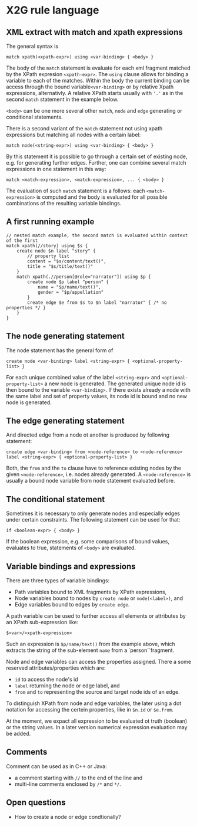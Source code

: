 # X2G rule language


## XML extract with match and xpath expressions

The general syntax is

`match xpath(<xpath-expr>) using <var-binding> { <body> }`

The body of the `match` statement is evaluate for each xml fragment matched by the XPath expresion `<xpath-expr>`.  The `using` clause allows for binding a variable to each of the matches.  Within the body the current binding can be access through the bound variable`<var-binding>` or by relative Xpath expressions, alternativly.  A relative XPath starts usually with `'.'` as in the second `match` statement in the example below.

`<body>` can be one more several other `match`, `node` and `edge` generating or conditional statements.

There is a second variant of the `match` statement not using xpath expressions but matching all nodes with a certain label:

`match node(<string-expr>) using <var-binding> { <body> }`

By this statement it is possible to go through a certain set of existing node, e.g. for generating further edges.  Further, one can combine several match expressions in one statement in this way:

`match <match-expression>, <match-expression>, ... { <body> }`

The evaluation of such `match` statement is a follows: each `<match-expression>` is computed and the body is evaluated for all possible combinations of the resulting variable bindings.

## A first running example

```
// nested match example, the second match is evaluated within context of the first
match xpath(//story) using $s {
    create node $n label "story" {
        // property list
        content = "$s/content/text()",
        title = "$s/title/text()"
    }
    match xpath(.//person[@role="narrator"]) using $p {
        create node $p label "person" {
            name = "$p/name/text()",
            gender = "$p/appellation"
        }
        create edge $e from $s to $n label "narrator" { /* no properties */ }
    }
}
```

## The node generating statement

The node statement has the general form of

`create node <var-binding> label <string-expr> { <optional-property-list> }`

For each unique combined value of the label `<string-expr>` and `<optional-property-list>` a new node is generated.  The generated unique node id is then bound to the variable `<var-binding>`.  If there exists already a node with the same label and set of property values, its node id is bound and no new node is generated.

## The edge generating statement

And directed edge from a node ot another is produced by following statement:

`create edge <var-binding> from <node-reference> to <node-reference> label <string-expr> { <optional-property-list> }`

Both, the `from` and the `to` clause have to reference existing nodes by the given `<node-reference>`, i.e. nodes already generated.  A `<node-reference>` is usually a bound node variable from node statement evaluated before.

## The conditional statement

Sometimes it is necessary to only generate nodes and especially edges under certain constraints.  The following statement can be used for that:

`if <boolean-expr> { <body> }`

If the boolean expression, e.g. some comparisons of bound values, evaluates to true, statements of `<body>` are evaluated.

## Variable bindings and expressions

There are three types of variable bindings:

* Path variables bound to XML fragments by XPath expressions,
* Node variables bound to nodes by `create node` or `node(<label>)`, and
* Edge variables bound to edges by `create edge`.

A path variable can be used to further access all elements or attributes by an XPath sub-expression like:

`$<var>/<xpath-expression>`

Such an expression is `$p/name/text()` from the example above, which extracts the string of the sub-element `name` from a `person``fragment.

Node and edge variables can access the properties assigned. There a some reserved attributes/properties which are:
* `id` to access the node's id
* `label` returning the node or edge label, and
* `from` and `to` representing the source and target node ids of an edge.

To distinguish XPath from node and edge variables, the later using a dot notation for accessing the certein properties, like in `$n.id` or `$e.from`.

At the moment, we expact all expression to be evaluated ot truth (boolean) or the string values.  In a later version numerical expression evaluation may be added.

## Comments

Comment can be used as in C++ or Java:
* a comment starting with `//` to the end of the line and
* multi-line comments enclosed by `/*` and `*/`.

## Open questions
* How to create a node or edge condtionally?
